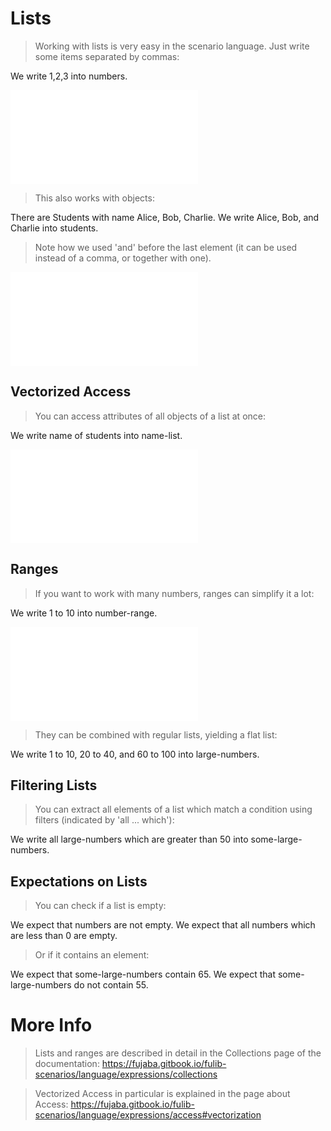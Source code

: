 # Lists

> Working with lists is very easy in the scenario language.
> Just write some items separated by commas:

We write 1,2,3 into numbers.

![numbers](numbers.txt)

> This also works with objects:

There are Students with name Alice, Bob, Charlie.
We write Alice, Bob, and Charlie into students.

> Note how we used 'and' before the last element (it can be used instead of a comma, or together with one).

![students](students.txt)

## Vectorized Access

> You can access attributes of all objects of a list at once:

We write name of students into name-list.

![name-list](name-list.txt)

## Ranges

> If you want to work with many numbers, ranges can simplify it a lot:

We write 1 to 10 into number-range.

![number-range](number-range.txt)

> They can be combined with regular lists, yielding a flat list:

We write 1 to 10, 20 to 40, and 60 to 100 into large-numbers.

## Filtering Lists

> You can extract all elements of a list which match a condition using filters (indicated by 'all ... which'):

We write all large-numbers which are greater than 50 into some-large-numbers.

## Expectations on Lists

> You can check if a list is empty:

We expect that numbers are not empty.
We expect that all numbers which are less than 0 are empty.

> Or if it contains an element:

We expect that some-large-numbers contain 65.
We expect that some-large-numbers do not contain 55.

# More Info

> Lists and ranges are described in detail in the Collections page of the documentation:
> https://fujaba.gitbook.io/fulib-scenarios/language/expressions/collections

> Vectorized Access in particular is explained in the page about Access:
> https://fujaba.gitbook.io/fulib-scenarios/language/expressions/access#vectorization
